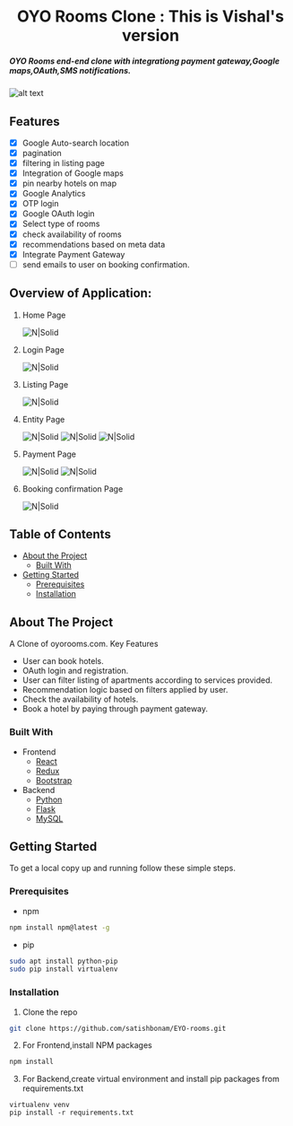 <p>
  <h1 align="center">OYO Rooms Clone : This is Vishal's version</h1>
</p>

##### OYO Rooms end-end clone with integrationg payment gateway,Google maps,OAuth,SMS notifications.

![alt text](https://i.imgur.com/HGxpCOF.png "Home Screenshot")

## Features

- [x] Google Auto-search location
- [x] pagination
- [x] filtering in listing page
- [x] Integration of Google maps
- [x] pin nearby hotels on map
- [x] Google Analytics
- [x] OTP login
- [x] Google OAuth login
- [x] Select type of rooms
- [x] check availability of rooms
- [x] recommendations based on meta data
- [x] Integrate Payment Gateway
- [ ] send emails to user on booking confirmation.

## Overview of Application:

1. Home Page

   ![N|Solid](https://i.imgur.com/HGxpCOF.png)

2. Login Page

   ![N|Solid](https://i.imgur.com/B929ry4.png)

3. Listing Page

   ![N|Solid](https://i.imgur.com/x06Focr.png)

4. Entity Page

   ![N|Solid](https://i.imgur.com/zqzWlzV.png)
   ![N|Solid](https://i.imgur.com/tVY6rNb.png)
   ![N|Solid](https://i.imgur.com/ZarIAmM.png)

5) Payment Page

   ![N|Solid](https://i.imgur.com/mRsXX0c.png)
   ![N|Solid](https://i.imgur.com/cJcSbsj.png)

6. Booking confirmation Page

   ![N|Solid](https://i.imgur.com/O3mE2rl.png)

## Table of Contents

- [About the Project](#about-the-project)
  - [Built With](#built-with)
- [Getting Started](#getting-started)
  - [Prerequisites](#prerequisites)
  - [Installation](#installation)

## About The Project

A Clone of oyorooms.com. Key Features

- User can book hotels.
- OAuth login and registration.
- User can filter listing of apartments according to services provided.
- Recommendation logic based on filters applied by user.
- Check the availability of hotels.
- Book a hotel by paying through payment gateway.

### Built With

- Frontend
  - [React](https://reactjs.org/)
  - [Redux](https://redux.js.org/)
  - [Bootstrap](https://getbootstrap.com/)
- Backend
  - [Python](https://www.python.org/)
  - [Flask](https://flask.palletsprojects.com/en/1.1.x/)
  - [MySQL](https://www.mysql.com/)

## Getting Started

To get a local copy up and running follow these simple steps.

### Prerequisites

- npm

```sh
npm install npm@latest -g
```

- pip

```sh
sudo apt install python-pip
sudo pip install virtualenv
```

### Installation

1. Clone the repo

```sh
git clone https://github.com/satishbonam/EYO-rooms.git
```

2. For Frontend,install NPM packages

```sh
npm install
```

3. For Backend,create virtual environment and install pip packages from requirements.txt

```
virtualenv venv
pip install -r requirements.txt
```
